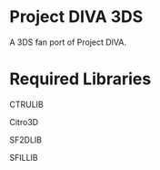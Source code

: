 # Project DIVA 3DS
A 3DS fan port of Project DIVA.

# Required Libraries

CTRULIB

Citro3D

SF2DLIB

SFILLIB
